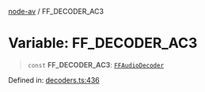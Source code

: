[node-av](../globals.md) / FF\_DECODER\_AC3

# Variable: FF\_DECODER\_AC3

> `const` **FF\_DECODER\_AC3**: [`FFAudioDecoder`](../type-aliases/FFAudioDecoder.md)

Defined in: [decoders.ts:436](https://github.com/seydx/av/blob/f8631fc881b394300b1479f511d55cf1c370a87f/src/constants/decoders.ts#L436)
